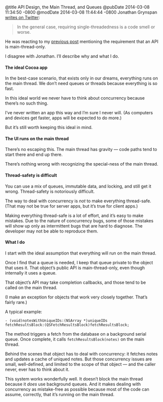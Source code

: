 @title API Design, the Main Thread, and Queues
@pubDate 2014-03-08 11:34:50 -0800
@modDate 2014-03-08 11:44:44 -0800
Jonathan Grynspan [writes on Twitter](https://twitter.com/grynspan/status/442317023226236928):

>In the general case, requiring single-threadedness is a code smell or worse.

He was reacting to my [previous post](http://inessential.com/2014/03/07/async_startup_and_locking) mentioning the requirement that an API is main-thread-only.

I disagree with Jonathan. I’ll describe why and what I do.

#### The ideal Cocoa app

In the best-case scenario, that exists only in our dreams, everything runs on the main thread. We don’t need queues or threads because everything is so fast.

In this ideal world we never have to think about concurrency because there’s no such thing.

I’ve never written an app this way and I’m sure I never will. (As computers and devices get faster, apps will be expected to do more.)

But it’s still worth keeping this ideal in mind.

#### The UI runs on the main thread

There’s no escaping this. The main thread has gravity — code paths tend to start there and end up there.

There’s nothing wrong with recognizing the special-ness of the main thread.

#### Thread-safety is difficult

You can use a mix of queues, immutable data, and locking, and still get it wrong. Thread-safety is notoriously difficult.

The way to deal with concurrency is *not* to make everything thread-safe. (That may not be true for server apps, but it’s true for client apps.)

Making everything thread-safe is a lot of effort, and it’s easy to make mistakes. Due to the nature of concurrency bugs, some of those mistakes will show up only as intermittent bugs that are hard to diagnose. The developer may not be able to reproduce them.

#### What I do

I start with the ideal assumption that everything will run on the main thread.

Once I find that a queue is needed, I keep that queue private to the object that uses it. That object’s public API is main-thread-only, even though internally it uses a queue.

That object’s API may take completion callbacks, and those tend to be called on the main thread.

(I make an exception for objects that work very closely together. That’s fairly rare.)

A typical example:

<code>- (void)notesWithUniqueIDs:&#8203;(NSArray \*)uniqueIDs fetchResultsBlock:&#8203;(QSFetchResultsBlock)&#8203;fetchResultsBlock;</code>

The method triggers a fetch from the database on a background serial queue. Once complete, it calls `fetchResultsBlock(notes)` on the main thread.

Behind the scenes that object has to deal with concurrency: it fetches notes and updates a cache of uniqued notes. But those concurrency issues are small, well-defined, and limited to the scope of that object — and the caller never, ever has to think about it.

This system works wonderfully well. It doesn’t block the main thread because it *does* use background queues. And it makes dealing with concurrency as mistake-free as possible because most of the code can assume, correctly, that it’s running on the main thread.
